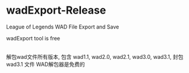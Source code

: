 # wadExport-Release
League of Legends WAD File Export and Save

wadExport tool is free<br><br>

解包wad文件所有版本, 包含 wad1.1, wad2.0, wad2.1, wad3.0, wad3.1, 封包 wad3.1 文件
WAD解包器是免费的
